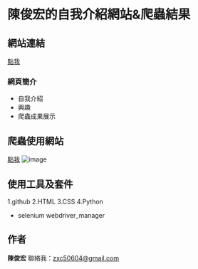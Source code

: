 # 陳俊宏的自我介紹網站&爬蟲結果
## 網站連結
[點我](https://jhc4102.github.io/JHC41/)
### 網頁簡介
- 自我介紹
- 興趣
- 爬蟲成果展示
## 爬蟲使用網站
[點我](https://tw.stock.yahoo.com/quote/00878.TW/time-sales)
![image](https://github.com/JHC4102/JHC41/commit/a3fc0e0651cd8bdedbcfec2a6e4bc0d94b48e7dd)

## 使用工具及套件
1.github
2.HTML
3.CSS
4.Python
- selenium webdriver_manager



## 作者
**陳俊宏** 
聯絡我：zxc50604@gmail.com
